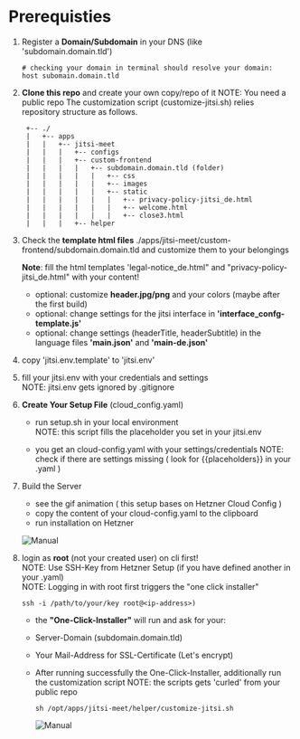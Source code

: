 # Prerequisties  

1) Register a __Domain/Subdomain__ in your DNS (like 'subdomain.domain.tld')  

       # checking your domain in terminal should resolve your domain:  
       host subomain.domain.tld 

2) __Clone this repo__ and create your own copy/repo of it
   NOTE: You need a public repo 
   The customization script (customize-jitsi.sh) relies repository structure as follows.  

        +-- ./
        |   +-- apps
        |   |   +-- jitsi-meet 
        |   |   |   +-- configs
        |   |   |   +-- custom-frontend
        |   |   |   |   +-- subdomain.domain.tld (folder) 
        |   |   |   |   |   +-- css
        |   |   |   |   |   +-- images
        |   |   |   |   |   +-- static
        |   |   |   |   |   |   +-- privacy-policy-jitsi_de.html
        |   |   |   |   |   |   +-- welcome.html
        |   |   |   |   |   |   +-- close3.html
        |   |   |   +-- helper

3) Check the __template html files__ ./apps/jitsi-meet/custom-frontend/subdomain.domain.tld 
   and customize them to your belongings  
   
   __Note__: fill the html templates 'legal-notice_de.html" and "privacy-policy-jitsi_de.html" with your content!

    - optional: customize __header.jpg/png__ and your colors (maybe after the first build)
    - optional: change settings for the jitsi interface in __'interface_confg-template.js'__
    - optional: change settings (headerTitle, headerSubtitle) in the language files __'main.json'__ and __'main-de.json'__

4) copy 'jitsi.env.template' to 'jitsi.env'

5) fill your jitsi.env with your credentials and settings  
   NOTE: jitsi.env gets ignored by .gitignore  
   
6) __Create Your Setup File__ (cloud_config.yaml)

    - run setup.sh in your local environment  
      NOTE: this script fills the placeholder you set in your jitsi.env 
      
    - you get an cloud-config.yaml with your settings/credentials 
      NOTE: check if there are settings missing ( look for {{placeholders}} in your .yaml )

7) Build the Server  
    - see the gif animation ( this setup bases on Hetzner Cloud Config )  
    - copy the content of your cloud-config.yaml to the clipboard
    - run installation on Hetzner

    ![Manual](./docs/howto_use-hetzner-jitzi-image.gif "How to setup Jitsi on Hetzner.")

8) login as __root__ (not your created user) on cli first!  
   NOTE: Use SSH-Key from Hetzner Setup (if you have defined another in your .yaml)  
   NOTE: Logging in with root first triggers the "one click installer"  

       ssh -i /path/to/your/key root@<ip-address>)


    - the __"One-Click-Installer"__ will run and ask for your:
    - Server-Domain (subdomain.domain.tld)  
    - Your Mail-Address for SSL-Certificate (Let's encrypt)  

    - After running successfully the One-Click-Installer, additionally run the customization script
      NOTE: the scripts gets 'curled' from your public repo

          sh /opt/apps/jitsi-meet/helper/customize-jitsi.sh  


        ![Manual](./docs/howto_setup-jitsi-cli.gif "How to setup Jitsi on Hetzner.")